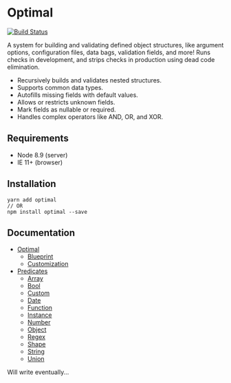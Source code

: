 # Optimal

[![Build Status](https://travis-ci.org/milesj/optimal.svg?branch=master)](https://travis-ci.org/milesj/optimal)

A system for building and validating defined object structures, like argument options, configuration
files, data bags, validation fields, and more! Runs checks in development, and strips checks in
production using dead code elimination.

- Recursively builds and validates nested structures.
- Supports common data types.
- Autofills missing fields with default values.
- Allows or restricts unknown fields.
- Mark fields as nullable or required.
- Handles complex operators like AND, OR, and XOR.

## Requirements

- Node 8.9 (server)
- IE 11+ (browser)

## Installation

```
yarn add optimal
// OR
npm install optimal --save
```

## Documentation

- [Optimal](#optimal)
  - [Blueprint](#blueprint)
  - [Customization](#customization)
- [Predicates](#predicates)
  - [Array](#array)
  - [Bool](#bool)
  - [Custom](#custom)
  - [Date](#date)
  - [Function](#func)
  - [Instance](#instance)
  - [Number](#number)
  - [Object](#object)
  - [Regex](#regex)
  - [Shape](#shape)
  - [String](#string)
  - [Union](#union)

Will write eventually...
